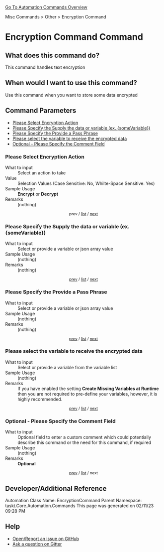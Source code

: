 <!--TITLE: Encryption Command Command -->
<!-- SUBTITLE: a command in the Misc Commands group. -->
[Go To Automation Commands Overview](/automation-commands.md)


Misc Commands &gt; Other &gt; Encryption Command


# Encryption Command Command


## What does this command do?
This command handles text encryption


## When would I want to use this command?
Use this command when you want to store some data encrypted


<a id="param_list"></a>
## Command Parameters
- [Please Select Encryption Action](#param_0)
- [Please Specify the Supply the data or variable (ex. {someVariable})](#param_1)
- [Please Specify the Provide a Pass Phrase](#param_2)
- [Please select the variable to receive the encrypted data](#param_3)
- [Optional - Please Specify the Comment Field](#param_4)


<a id="param_0"></a>
### Please Select Encryption Action


<dl>
<dt>What to input</dt><dd>Select an action to take</dd>
<dt>Value</dt><dd>Selection Values (Case Sensitive: No, Whilte-Space Sensitive: Yes)</dd>
<dt>Sample Usage</dt><dd><strong>Encrypt</strong> or  <strong>Decrypt</strong></dd>
<dt>Remarks</dt><dd>(nothing)</dd>
</dl>




<div style="font-size: 90%; text-align: center">


prev / [list](#param_list) / [next](#param_1)


</div>


<a id="param_1"></a>
### Please Specify the Supply the data or variable (ex. {someVariable})


<dl>
<dt>What to input</dt><dd>Select or provide a variable or json array value</dd>
<dt>Sample Usage</dt><dd>(nothing)</dd>
<dt>Remarks</dt><dd>(nothing)</dd>
</dl>




<div style="font-size: 90%; text-align: center">


[prev](#param_1) / [list](#param_list) / [next](#param_2)


</div>


<a id="param_2"></a>
### Please Specify the Provide a Pass Phrase


<dl>
<dt>What to input</dt><dd>Select or provide a variable or json array value</dd>
<dt>Sample Usage</dt><dd>(nothing)</dd>
<dt>Remarks</dt><dd>(nothing)</dd>
</dl>




<div style="font-size: 90%; text-align: center">


[prev](#param_2) / [list](#param_list) / [next](#param_3)


</div>


<a id="param_3"></a>
### Please select the variable to receive the encrypted data


<dl>
<dt>What to input</dt><dd>Select or provide a variable from the variable list</dd>
<dt>Sample Usage</dt><dd>(nothing)</dd>
<dt>Remarks</dt><dd>If you have enabled the setting <strong>Create Missing Variables at Runtime</strong> then you are not required to pre-define your variables, however, it is highly recommended.</dd>
</dl>




<div style="font-size: 90%; text-align: center">


[prev](#param_3) / [list](#param_list) / [next](#param_4)


</div>


<a id="param_4"></a>
### Optional - Please Specify the Comment Field


<dl>
<dt>What to input</dt><dd>Optional field to enter a custom comment which could potentially describe this command or the need for this command, if required</dd>
<dt>Sample Usage</dt><dd>(nothing)</dd>
<dt>Remarks</dt><dd><strong>Optional</strong><br></dd>
</dl>




<div style="font-size: 90%; text-align: center">


[prev](#param_4) / [list](#param_list) / next


</div>


## Developer/Additional Reference
Automation Class Name: EncryptionCommand
Parent Namespace: taskt.Core.Automation.Commands
This page was generated on 02/11/23 09:28 PM


## Help
- [Open/Report an issue on GitHub](https://github.com/rcktrncn/taskt/issues/new)
- [Ask a question on Gitter](https://gitter.im/taskt-rpa/Lobby)

